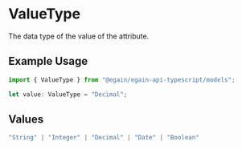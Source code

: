 # ValueType

The data type of the value of the attribute.

## Example Usage

```typescript
import { ValueType } from "@egain/egain-api-typescript/models";

let value: ValueType = "Decimal";
```

## Values

```typescript
"String" | "Integer" | "Decimal" | "Date" | "Boolean"
```
